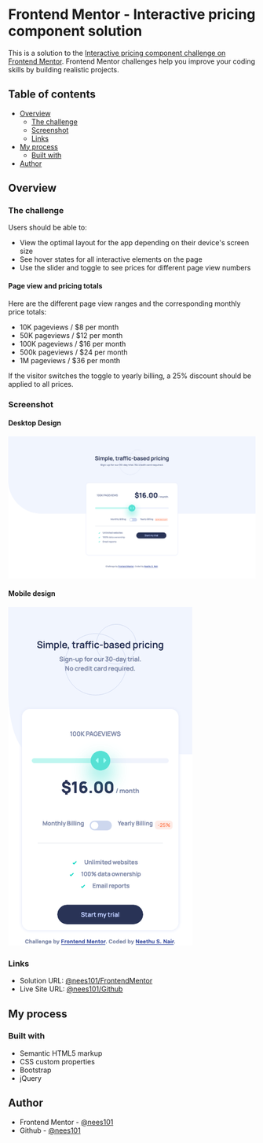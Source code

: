 # Frontend Mentor - Interactive pricing component solution

This is a solution to the [Interactive pricing component challenge on Frontend Mentor](https://www.frontendmentor.io/challenges/interactive-pricing-component-t0m8PIyY8). Frontend Mentor challenges help you improve your coding skills by building realistic projects.

## Table of contents

- [Overview](#overview)
  - [The challenge](#the-challenge)
  - [Screenshot](#screenshot)
  - [Links](#links)
- [My process](#my-process)
  - [Built with](#built-with)
- [Author](#author)



## Overview

### The challenge

Users should be able to:

- View the optimal layout for the app depending on their device's screen size
- See hover states for all interactive elements on the page
- Use the slider and toggle to see prices for different page view numbers

#### Page view and pricing totals

Here are the different page view ranges and the corresponding monthly price totals:

- 10K pageviews / $8 per month
- 50K pageviews / $12 per month
- 100K pageviews / $16 per month
- 500k pageviews / $24 per month
- 1M pageviews / $36 per month

If the visitor switches the toggle to yearly billing, a 25% discount should be applied to all prices.


### Screenshot

#### Desktop Design
![](./FinalDesignScreenshots/Desktop_version.png)

#### Mobile design
![](./FinalDesignScreenshots/Mobile_version.png)


### Links

- Solution URL: [@nees101/FrontendMentor](https://www.frontendmentor.io/solutions/interactive-pricing-component-using-css-bootstrap-and-jquery-5W7YszrAO)
- Live Site URL: [@nees101/Github]( https://nees101.github.io/Interactive-Pricing-Component/)

## My process

### Built with

- Semantic HTML5 markup
- CSS custom properties
- Bootstrap
- jQuery


## Author

- Frontend Mentor - [@nees101](https://www.frontendmentor.io/profile/nees101)
- Github - [@nees101](https://www.GitHub.com/nees101)
